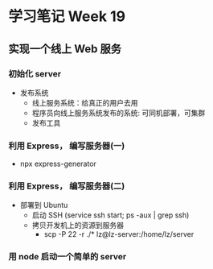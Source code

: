 # 学习笔记 Week 19

## 实现一个线上 Web 服务

### 初始化 server

* 发布系统
  * 线上服务系统：给真正的用户去用
  * 程序员向线上服务系统发布的系统: 可同机部署，可集群
  * 发布工具

### 利用 Express， 编写服务器(一)

* npx express-generator

### 利用 Express， 编写服务器(二)

* 部署到 Ubuntu
  * 启动 SSH (service ssh start; ps -aux | grep ssh)
  * 拷贝开发机上的资源到服务器
    * scp -P 22 -r ./* lz@lz-server:/home/lz/server

### 用 node 启动一个简单的 server